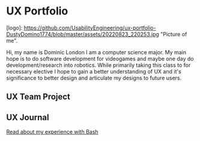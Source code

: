 # UX Portfolio
[logo]: https://github.com/UsabilityEngineering/ux-portfolio-DustyDomino1774/blob/master/assets/20220823_220253.jpg "Picture of me".

Hi, my name is Dominic London I am a computer science major. My main hope is to do software development for videogames and maybe one day do development/research into robotics. While primarily taking this class to for necessary elective I hope to gain a better understanding of UX and it's significance to better design and articulate my designs to future users.

## UX Team Project


## UX Journal

[Read about my experience with Bash](j01/)

